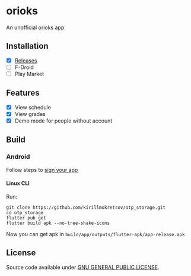 # orioks

An unofficial orioks app

## Installation

- [x] [Releases](https://github.com/kirasok/orioks-app/releases)
- [ ] F-Droid
- [ ] Play Market

## Features

- [x] View schedule
- [x] View grades
- [x] Demo mode for people without account

## Build

### Android

Follow steps to [sign your app](https://flutter.dev/docs/deployment/android#signing-the-app)

#### Linux CLI

Run:

```shell script
git clone https://github.com/kirillmokretsov/otp_storage.git
cd otp_storage
flutter pub get
flutter build apk --no-tree-shake-icons
```

Now you can get apk in `build/app/outputs/flutter-apk/app-release.apk`

## License

Source code available under [GNU GENERAL PUBLIC LICENSE](https://www.gnu.org/licenses).
